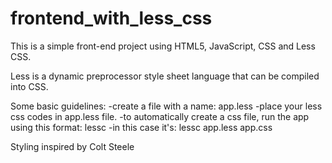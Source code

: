 # frontend_with_less_css

This is a simple front-end project using HTML5, JavaScript, CSS and Less CSS.

Less is a dynamic preprocessor style sheet language that can be compiled into CSS. 

Some basic guidelines:
-create a file with a name: app.less
-place your less css codes in app.less file.
-to automatically create a css file, run the app using this format: lessc <name of the less file> <space> <name of the css file>
-in this case it's: lessc app.less app.css

Styling inspired by Colt Steele

